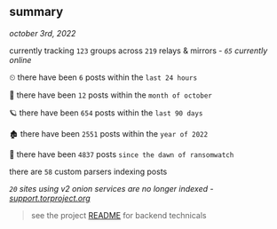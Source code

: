 
## summary
_october 3rd, 2022_

currently tracking `123` groups across `219` relays & mirrors - _`65` currently online_

⏲ there have been `6` posts within the `last 24 hours`

🦈 there have been `12` posts within the `month of october`

🪐 there have been `654` posts within the `last 90 days`

🏚 there have been `2551` posts within the `year of 2022`

🦕 there have been `4837` posts `since the dawn of ransomwatch`

there are `58` custom parsers indexing posts

_`20` sites using v2 onion services are no longer indexed - [support.torproject.org](https://support.torproject.org/onionservices/v2-deprecation/)_

> see the project [README](https://github.com/joshhighet/ransomwatch#ransomwatch--) for backend technicals
